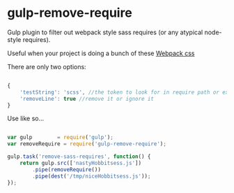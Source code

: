 # gulp-remove-require
Gulp plugin to filter out webpack style sass requires (or any atypical node-style requires).

Useful when your project is doing a bunch of these
[Webpack css](http://webpack.github.io/docs/stylesheets.html)

There are only two options:

```javascript

{
    'testString': 'scss', //the token to look for in require path or extension
    'removeLine': true //remove it or ignore it
}

```

Use like so...

```javascript

var gulp        = require('gulp');
var removeRequire = require('gulp-remove-require');

gulp.task('remove-sass-requires', function() {
    return gulp.src(['nastyHobbitsess.js'])
        .pipe(removeRequire())
        .pipe(dest('/tmp/niceHobbitsess.js'));
});

```